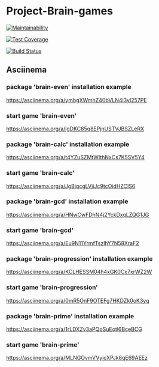 # Project-Brain-games

[![Maintainability](https://api.codeclimate.com/v1/badges/74b9427209d2c8900a55/maintainability)](https://codeclimate.com/github/Maxdmtrev/project-lvl1-s352/maintainability)

[![Test Coverage](https://api.codeclimate.com/v1/badges/74b9427209d2c8900a55/test_coverage)](https://codeclimate.com/github/Maxdmtrev/project-lvl1-s352/test_coverage)

[![Build Status](https://travis-ci.org/Maxdmtrev/project-lvl1-s352.svg?branch=master)](https://travis-ci.org/Maxdmtrev/project-lvl1-s352)

## Asciinema

### package 'brain-even' installation example
https://asciinema.org/a/ymbgXWmhZ40bVLN4l3yl257PE

### start game 'brain-even'
https://asciinema.org/a/lgDKC85q8EPjnUSTVJBSZLeRX

### package 'brain-calc' installation example
https://asciinema.org/a/t4YZuSZMtWIthNxCs7K5SV5Y4

### start game 'brain-calc'
https://asciinema.org/a/JgBiqcgLVjiJc9tcOidHZCIS6

### package 'brain-gcd' installation example
https://asciinema.org/a/HNwCwFDhN4j2YckDxqLZQG1JG

### start game 'brain-gcd'
https://asciinema.org/a/Eu9N11YrmfTszlhY7N58XraF2

### package 'brain-progression' installation example
https://asciinema.org/a/KCLHESSM04h4xGK0Cx7xrWZ2W

### start game 'brain-progression'
https://asciinema.org/a/0mR5OnF9OTEFg7HKDZk0oK3yq

### package 'brain-prime' installation example
https://asciinema.org/a/1rLDXZv3aPQpSuEotl6BceBCG

### start game 'brain-prime'
https://asciinema.org/a/MLNGOvmVVyicXPJk8qE69AEEz
